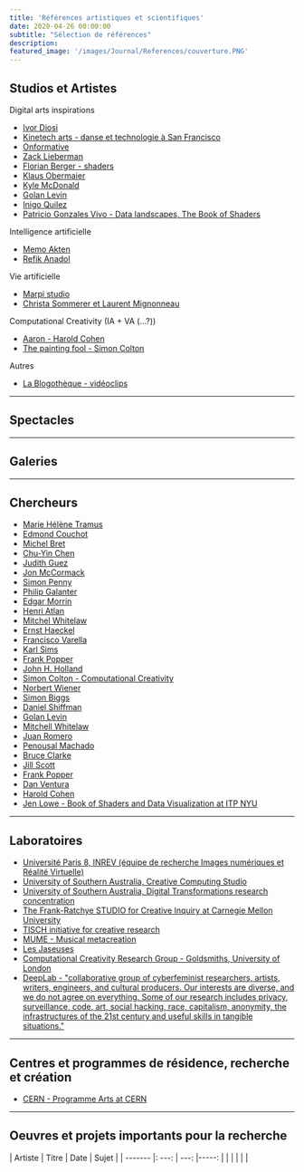```yaml
---
title: 'Références artistiques et scientifiques'
date: 2020-04-26 00:00:00
subtitle: "Sélection de références" 
description: 
featured_image: '/images/Journal/References/couverture.PNG'
---
```


## Studios et Artistes

Digital arts inspirations

* [Ivor Diosi](https://cargocollective.com/_ID_)
* [Kinetech arts - danse et technologie à San Francisco](http://kinetecharts.org/aboutkinetecharts)
* [Onformative](https://www.onformative.com/)
* [Zack Lieberman]()
* [Florian Berger - shaders](http://www.flockaroo.at/)
* [Klaus Obermaier](http://www.exile.at/ko/)
* [Kyle McDonald](http://kylemcdonald.net/)
* [Golan Levin](http://www.flong.com/)
* [Inigo Quilez](https://www.iquilezles.org/)
* [Patricio Gonzales Vivo - Data landscapes, The Book of Shaders](http://patriciogonzalezvivo.com/about.php)


Intelligence artificielle

* [Memo Akten](http://www.memo.tv/works/)
* [Refik Anadol](http://refikanadol.com/)

Vie artificielle

* [Marpi studio](https://www.marpi.studio/artwork)
* [Christa Sommerer et Laurent Mignonneau]()



Computational Creativity (IA + VA (...?))

* [Aaron - Harold Cohen](http://www.aaronshome.com/aaron/index.html)
* [The painting fool - Simon Colton](http://www.thepaintingfool.com/)


Autres

* [La Blogothèque - vidéoclips](https://blogotheque.net/)

---

## Spectacles


---

## Galeries


---

## Chercheurs 

* [Marie Hélène Tramus]()
* [Edmond Couchot]()
* [Michel Bret]()
* [Chu-Yin Chen]()
* [Judith Guez]()
* [Jon McCormack]()
* [Simon Penny]()
* [Philip Galanter]()
* [Edgar Morrin]()
* [Henri Atlan]()
* [Mitchel Whitelaw]()
* [Ernst Haeckel]()
* [Francisco Varella]()
* [Karl Sims]()
* [Frank Popper]()
* [John H. Holland]()
* [Simon Colton - Computational Creativity](http://ccg.doc.gold.ac.uk/simoncolton/)
* [Norbert Wiener]()
* [Simon Biggs](https://people.unisa.edu.au/simon.biggs)
* [Daniel Shiffman]()
* [Golan Levin](http://www.flong.com/)
* [Mitchell Whitelaw](https://researchers.anu.edu.au/researchers/whitelaw-m)
* [Juan Romero]()
* [Penousal Machado]()
* [Bruce Clarke]()
* [Jill Scott]()
* [Frank Popper]()
* [Dan Ventura](http://axon.cs.byu.edu/Dan/research.php)
* [Harold Cohen](http://www.aaronshome.com/aaron/index.html)
* [Jen Lowe - Book of Shaders and Data Visualization at ITP NYU](http://jenlowe.net/)

---

## Laboratoires

* [Université Paris 8, INREV (équipe de recherche Images numériques et Réalité Virtuelle)](http://inrev.univ-paris8.fr/)
* [University of Southern Australia, Creative Computing Studio](https://aad.unisa.edu.au/research/research-areas/creative-computing-studio/0)
* [University of Southern Australia, Digital Transformations research concentration](https://aad.unisa.edu.au/research/research-areas/digital-transformations/)
* [The Frank-Ratchye STUDIO for Creative Inquiry at Carnegie Mellon University](https://studioforcreativeinquiry.org/about)
* [TISCH initiative for creative research](https://tisch.nyu.edu/tisch-research-news-events/research-at-tisch)
* [MUME - Musical metacreation](http://musicalmetacreation.org/)
* [Les Jaseuses](https://lesjaseuses.hypotheses.org/category/evenements-scientifiques/colloques-et-journees-detude)
* [Computational Creativity Research Group - Goldsmiths, University of London](http://ccg.doc.gold.ac.uk/)
* [DeepLab - "collaborative group of cyberfeminist researchers, artists, writers, engineers, and cultural producers. Our interests are diverse, and we do not agree on everything. Some of our research includes privacy, surveillance, code, art, social hacking, race, capitalism, anonymity, the infrastructures of the 21st century and useful skills in tangible situations."](http://www.deeplab.net/aboutus)
  
---

## Centres et programmes de résidence, recherche et création

* [CERN - Programme Arts at CERN](https://arts.cern/)

---

## Oeuvres et projets importants pour la recherche

| Artiste | Titre | Date | Sujet |
| ------- |: ---: | ---: |-----: | 
|         |       |      |       |